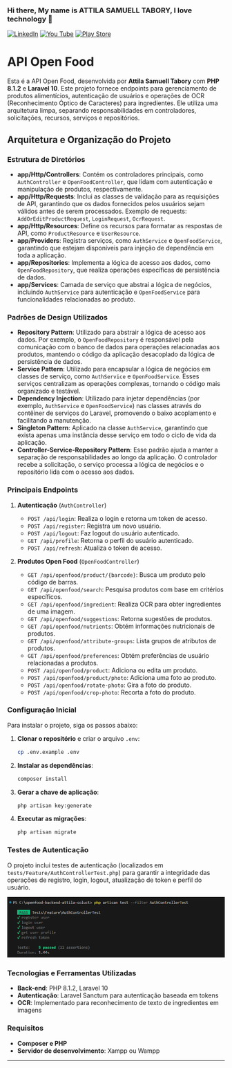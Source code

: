 

### Hi there, My name is ATTILA  SAMUELL TABORY, I love technology 👋

[![LinkedIn ](https://img.shields.io/badge/LinkedIn-0077B5?style=for-the-badge&logo=linkedin&logoColor=white)](https://www.linkedin.com/in/attila-samuell-98291216b/)
[![You Tube](https://img.shields.io/badge/YouTube-FF0000?style=for-the-badge&logo=youtube&logoColor=white)](https://www.youtube.com/channel/UCuX9fZZa3eR4LACYTPVZg5A/videos)
[![Play Store](https://img.shields.io/badge/Google_Play-414141?style=for-the-badge&logo=google-play&logoColor=white)](https://play.google.com/store/apps/details?id=attila.QRCodeGeradorLeitor)



# API Open Food

Esta é a API Open Food, desenvolvida por **Attila Samuell Tabory** com **PHP 8.1.2** e **Laravel 10**. Este projeto fornece endpoints para gerenciamento de produtos alimentícios, autenticação de usuários e operações de OCR (Reconhecimento Óptico de Caracteres) para ingredientes. Ele utiliza uma arquitetura limpa, separando responsabilidades em controladores, solicitações, recursos, serviços e repositórios.

## Arquitetura e Organização do Projeto

### Estrutura de Diretórios
- **app/Http/Controllers**: Contém os controladores principais, como `AuthController` e `OpenFoodController`, que lidam com autenticação e manipulação de produtos, respectivamente.
- **app/Http/Requests**: Inclui as classes de validação para as requisições de API, garantindo que os dados fornecidos pelos usuários sejam válidos antes de serem processados. Exemplo de requests: `AddOrEditProductRequest`, `LoginRequest`, `OcrRequest`.
- **app/Http/Resources**: Define os recursos para formatar as respostas de API, como `ProductResource` e `UserResource`.
- **app/Providers**: Registra serviços, como `AuthService` e `OpenFoodService`, garantindo que estejam disponíveis para injeção de dependência em toda a aplicação.
- **app/Repositories**: Implementa a lógica de acesso aos dados, como `OpenFoodRepository`, que realiza operações específicas de persistência de dados.
- **app/Services**: Camada de serviço que abstrai a lógica de negócios, incluindo `AuthService` para autenticação e `OpenFoodService` para funcionalidades relacionadas ao produto.

### Padrões de Design Utilizados
- **Repository Pattern**: Utilizado para abstrair a lógica de acesso aos dados. Por exemplo, o `OpenFoodRepository` é responsável pela comunicação com o banco de dados para operações relacionadas aos produtos, mantendo o código da aplicação desacoplado da lógica de persistência de dados.
- **Service Pattern**: Utilizado para encapsular a lógica de negócios em classes de serviço, como `AuthService` e `OpenFoodService`. Esses serviços centralizam as operações complexas, tornando o código mais organizado e testável.
- **Dependency Injection**: Utilizado para injetar dependências (por exemplo, `AuthService` e `OpenFoodService`) nas classes através do contêiner de serviços do Laravel, promovendo o baixo acoplamento e facilitando a manutenção.
- **Singleton Pattern**: Aplicado na classe `AuthService`, garantindo que exista apenas uma instância desse serviço em todo o ciclo de vida da aplicação.
- **Controller-Service-Repository Pattern**: Esse padrão ajuda a manter a separação de responsabilidades ao longo da aplicação. O controlador recebe a solicitação, o serviço processa a lógica de negócios e o repositório lida com o acesso aos dados.

### Principais Endpoints
1. **Autenticação** (`AuthController`)
   - `POST /api/login`: Realiza o login e retorna um token de acesso.
   - `POST /api/register`: Registra um novo usuário.
   - `POST /api/logout`: Faz logout do usuário autenticado.
   - `GET /api/profile`: Retorna o perfil do usuário autenticado.
   - `POST /api/refresh`: Atualiza o token de acesso.

2. **Produtos Open Food** (`OpenFoodController`)
   - `GET /api/openfood/product/{barcode}`: Busca um produto pelo código de barras.
   - `GET /api/openfood/search`: Pesquisa produtos com base em critérios específicos.
   - `GET /api/openfood/ingredient`: Realiza OCR para obter ingredientes de uma imagem.
   - `GET /api/openfood/suggestions`: Retorna sugestões de produtos.
   - `GET /api/openfood/nutrients`: Obtém informações nutricionais de produtos.
   - `GET /api/openfood/attribute-groups`: Lista grupos de atributos de produtos.
   - `GET /api/openfood/preferences`: Obtém preferências de usuário relacionadas a produtos.
   - `POST /api/openfood/product`: Adiciona ou edita um produto.
   - `POST /api/openfood/product/photo`: Adiciona uma foto ao produto.
   - `POST /api/openfood/rotate-photo`: Gira a foto do produto.
   - `POST /api/openfood/crop-photo`: Recorta a foto do produto.

### Configuração Inicial
Para instalar o projeto, siga os passos abaixo:

1. **Clonar o repositório** e criar o arquivo `.env`:
   ```bash
   cp .env.example .env
   ```

2. **Instalar as dependências**:
   ```bash
   composer install
   ```

3. **Gerar a chave de aplicação**:
   ```bash
   php artisan key:generate
   ```

4. **Executar as migrações**:
   ```bash
   php artisan migrate
   ```

### Testes de Autenticação
O projeto inclui testes de autenticação (localizados em `tests/Feature/AuthControllerTest.php`) para garantir a integridade das operações de registro, login, logout, atualização de token e perfil do usuário.

![alt text](image.png)

### Tecnologias e Ferramentas Utilizadas
- **Back-end**: PHP 8.1.2, Laravel 10
- **Autenticação**: Laravel Sanctum para autenticação baseada em tokens
- **OCR**: Implementado para reconhecimento de texto de ingredientes em imagens

### Requisitos
- **Composer e PHP**
- **Servidor de desenvolvimento**: Xampp ou Wampp

---





